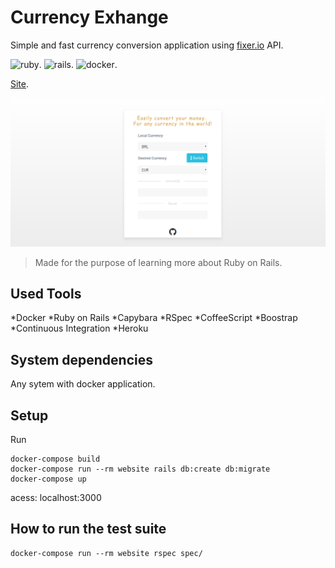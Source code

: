 # Currency Exhange

Simple and fast currency conversion application using [fixer.io](http://fixer.io/) API.

![ruby](https://img.shields.io/badge/Ruby-2.3-red.svg).
![rails](https://img.shields.io/badge/Rails-5.0.1-red.svg).
![docker](https://img.shields.io/docker/automated/jrottenberg/ffmpeg.svg).  

[Site](https://pages.github.com/).

![Currency Exchange](https://github.com/Wypr/Currency_Exchange/blob/master/public/wallpaper.png)



> Made for the purpose of learning more about Ruby on Rails.


## Used Tools
*Docker
*Ruby on Rails
*Capybara
*RSpec
*CoffeeScript
*Boostrap
*Continuous Integration
*Heroku

## System dependencies
Any sytem with docker application.

## Setup
Run
```
docker-compose build
docker-compose run --rm website rails db:create db:migrate
docker-compose up
```
acess: localhost:3000

## How to run the test suite
```
docker-compose run --rm website rspec spec/
```